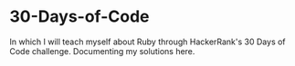 # 30-Days-of-Code
In which I will teach myself about Ruby through HackerRank's 30 Days of Code challenge. Documenting my solutions here.
